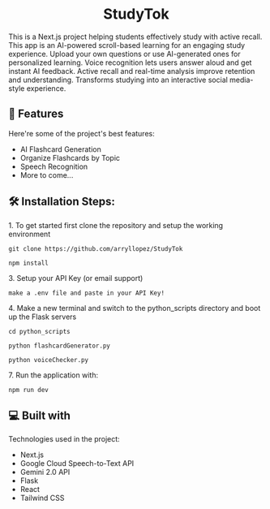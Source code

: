 <h1 align="center" id="title">StudyTok</h1>

<p id="description">This is a Next.js project helping students effectively study with active recall. This app is an AI-powered scroll-based learning for an engaging study experience. Upload your own questions or use AI-generated ones for personalized learning. Voice recognition lets users answer aloud and get instant AI feedback. Active recall and real-time analysis improve retention and understanding. Transforms studying into an interactive social media-style experience.</p>

  
  
<h2>🧐 Features</h2>

Here're some of the project's best features:

*   AI Flashcard Generation
*   Organize Flashcards by Topic
*   Speech Recognition
*   More to come...

<h2>🛠️ Installation Steps:</h2>

<p>1. To get started first clone the repository and setup the working environment</p>

```
git clone https://github.com/arryllopez/StudyTok
```

```
npm install
```

<p>3. Setup your API Key (or email support)</p>

```
make a .env file and paste in your API Key!
```

<p>4. Make a new terminal and switch to the python_scripts directory and boot up the Flask servers</p>

```
cd python_scripts
```

```
python flashcardGenerator.py
```

```
python voiceChecker.py
```

<p>7. Run the application with:</p>

```
npm run dev
```

  
  
<h2>💻 Built with</h2>

Technologies used in the project:

*   Next.js
*   Google Cloud Speech-to-Text API
*   Gemini 2.0 API
*   Flask
*   React
*   Tailwind CSS
